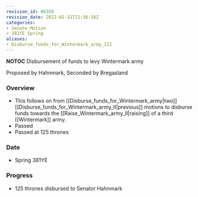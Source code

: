 ```yaml
---
revision_id: 86358
revision_date: 2022-01-31T21:36:16Z
categories:
- Senate Motion
- 381YE Spring
aliases:
- Disburse_funds_for_Wintermark_army_III
---
```



__NOTOC__
Disbursement of funds to levy Wintermark army

Proposed by Hahnmark, Seconded by Bregasland
 
### Overview
* This follows on from [[Disburse_funds_for_Wintermark_army|two]] [[Disburse_funds_for_Wintermark_army_II|previous]] motions to disburse funds towards the [[Raise_Wintermark_army_II|raising]] of a third [[Wintermark]] army.
* Passed
* Passed at 125 thrones
 
### Date
* Spring 381YE
 
### Progress
* 125 thrones disbursed to Senator Hahnmark